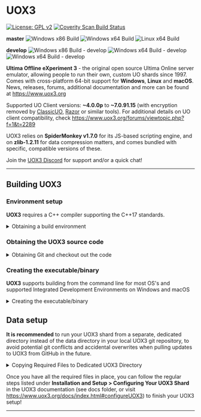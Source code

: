 # UOX3
[![License: GPL v2](https://img.shields.io/badge/License-GPL%20v2-blue.svg)](https://www.gnu.org/licenses/old-licenses/gpl-2.0.en.html) [![Coverity Scan Build Status](https://scan.coverity.com/projects/23322/badge.svg)](https://scan.coverity.com/projects/ultima-offline-experiment-3)

**master** ![Windows x86 Build](https://github.com/UOX3DevTeam/UOX3/workflows/Windows%20x86%20Build/badge.svg?branch=master) ![Windows x64 Build](https://github.com/UOX3DevTeam/UOX3/workflows/Windows%20x64%20Build/badge.svg?branch=master) ![Linux x64 Build](https://github.com/UOX3DevTeam/UOX3/workflows/Linux%20x64%20Build/badge.svg?branch=master)

**develop** ![Windows x86 Build - develop](https://github.com/UOX3DevTeam/UOX3/workflows/Windows%20x86%20Build/badge.svg?branch=develop) ![Windows x64 Build - develop](https://github.com/UOX3DevTeam/UOX3/workflows/Windows%20x64%20Build/badge.svg?branch=develop) ![Windows x64 Build - develop](https://github.com/UOX3DevTeam/UOX3/workflows/Linux%20x64%20Build/badge.svg?branch=develop)

**Ultima Offline eXperiment 3** - the original open source Ultima Online server emulator, allowing people to run their own, custom UO shards since 1997. Comes with cross-platform 64-bit support for **Windows**, **Linux** and **macOS**. News, releases, forums, additional documentation and more can be found at https://www.uox3.org

Supported UO Client versions: **~4.0.0p** to **~7.0.91.15** (with encryption removed by [ClassicUO](https://www.classicuo.eu), [Razor](https://github.com/msturgill/razor/releases) or similar tools). For additional details on UO client compatibility, check https://www.uox3.org/forums/viewtopic.php?f=1&t=2289

UOX3 relies on **SpiderMonkey v1.7.0** for its JS-based scripting engine, and on **zlib-1.2.11** for data compression matters, and comes bundled with specific, compatible versions of these.

Join the [UOX3 Discord](https://discord.gg/uBAXxhF) for support and/or a quick chat!

---

## Building **UOX3**
### Environment setup

**UOX3** requires a C++ compiler supporting the C++17 standards.

<details>
<summary>Obtaining a build environment</summary>

1) Obtaining the basic build system (C++ and supporting tools)  
	- **Windows**  
		- [Visual Studio Community Edition](https://visualstudio.microsoft.com/vs/features/cplusplus/) 
	- **macOS**  
		- From the app store application, select XCode, and install. This will install the XCode integrated development environment  
		
		or
		
		- From a Terminal windows: `xcode-select --install` -- This will install XCode command line tools  
	- **Linux**  
		- `sudo apt install build-essential` -- This will install a c++ compiler, make, and other essential build components  
	- **FreeBSD** 
		- FreeBSD comes with a c++ compiler (clang) installed.  
	
2) Obtaining cmake (Optional, only required if not using an IDE, i.e. command line builds)  
	- **Linux** 
		-  Enter from a command prompt: `sudo apt install cmake` -- This will install cmake 
	- **FreeBSD** 
		- Enter from a commadn prompt: `sudo pkg install cmake` -- This will install cmake  
	- **Windows** and **macOS** 
		- Download [cmake](https://cmake.org) and enable command line  
</details>

### Obtaining the **UOX3** source code  
<details>
<summary>Obtaining Git and checkout out the code</summary>

1) Obtaining git  
	- Graphical  
		- Download [Github Desktop](https://desktop.github.com)  

	- Command Line  
		- **Linux**  
			- Enter at a command prompt: `sudo apt install git` -- Installs git  
		- **FreeBSD** 
			- Enter at a command prompt: `sudo pkg install git` -- Installs git  
		- **macOS** 
			- Git is part of the XCode command line tool install  
2) Checking out the code
	- Graphical using Github Desktop
		- Run GitHub Desktop and click **File->Clone Repository** from the menu.  
		- Click the **URL** tab, enter **https://github.com/UOX3DevTeam/UOX3.git**, then provide a local path for where you want the UOX3 git repository cloned on your drive.  
		- Click the **Clone** button!
	- Command line
		- Obtain a command/terminal window  
			- **Windows** 
				- Open a Developers Command Prompt from the Windows Start Menu  
			- **All other OS**
				- Open a terminal window   
	- Enter the following: `git clone https://github.com/UOX3DevTeam/UOX3.git` - This will clone the stable master branch of the UOX3 git repository into a subdirectory of the current directory you're in, named UOX3. The latest verified compatible version of SpiderMonkey (v1.7.0) is also included, as well as a minimal set of files required to compile zlib-1.2.11.  
<details>
  <summary>Checking out Other Branches</summary>

If you'd rather grab another branch of the git repository, like the **develop** branch where most updates get pushed first before being merged into the master branch, you can use the following command *after* completing the previous step:
  `git checkout develop`

</details>

</details>

### Creating the executable/binary
**UOX3** supports building from the command line for most OS's and supported Integrated Development Environments on Windows and macOS  

<details>
<summary>Creating the executable/binary</summary>
<details>
<summary>Windows and macOS Integrated Development Environment (Visual Studio/XCode)</summary>

- **Windows**  
	- Visual Studio 2022  
		- Goto the **UOX3\ide\vs2022** directory, and open the uox3.sln file using Visual Studio  
		- Select the Build Solution option from the menu  
		- In **UOX3\ide\vs2022\x64\Release** (or **Debug** depending on build type) will be the uox3 executable  
	- Visual Studio 2017/2019  
		This option requires UOX3 and the supporting libraries be built individually
		- **SpiderMonkey**  
			- Navigate to the **UOX3\spidermonkey\ide\VS2017** folder and open the **js32.vcxproj** in Visual Studio.
			- Make sure you have **js32** selected in the Solution Explorer, then select **Release** and either **x64** (64-bit) or **Win32** (32-bit) in the Solution Configuration/Platform dropdown menus  
			- Click **Build > Build js32** from the menu.
			- Visual Studio will compile SpiderMonkey and create **spidermonkey\Release\x64** (64-bit) or **spidermonkey\Release\x86** (32-bit) folders with the compiled **js32.lib** library file contained within. No further actions are necessary here, so you can close the SpiderMonkey VS Solution.
		- **zlib**  
			- Navigate to the **UOX3\zlib\ide\VS2017** folder and open **zlib.sln** in Visual Studio.  
			- Select **Release** and either **x64** (64-bit) or **Win32** (32-bit) in the Solution Configuration/Platform dropdown menus
			- Visual Studio will compile SpiderMonkey and create **spidermonkey\Release\x64** (64-bit) or **spidermonkey\Release\x86** (32-bit) folders with the compiled **js32.lib** library file contained within. No further actions are necessary here, so you can close the SpiderMonkey VS Solution.  
		- **UOX3**  
			- Open **UOX3_Official.sln** from the **UOX3\ide\vs2017** folder.  
			- Make sure you have **UOX3_Official** selected in the Solution Explorer, then select either **Release** or **Debug**, and either **x64** (64-bit) or **Win32** (32-bit) in the *Solution Configuration/Platform dropdown menus*, or via **Build -> Configuration Manager**.  
			- Select **Build -> Build UOX3_Official** to start compiling UOX3. When done, you'll find **UOX3.exe** either in **UOX3\ide\Release\x64** (or **\x86**) or in **UOX3\ide\VS2017\Debug\x64** (or **\86**), depending on your choices in the previous step.  	
- **macOS**  
	- Goto the **UOX3/ide/xcode** directory, and open the uox3.workspace file using XCode  
	- Select Build from the menu  
	- In **UOX3/ide/xcode/build/Products/Release** (or **Debug** depending on build type) will be the uox3 binary  </details>
<details>
<summary>Command Line/Terminal build (ALL Operating systems)</summary>

1) Open a terminal window    
	- **Windows** users note:  
		- From the windows Start menu, open a Developers Command Prompt  
2) Navigate to your *UOX3* directory where you cloned using git  
2) Create a build location 
	- Enter: `mkdir build`  
3) Move to that locations
	- Enter: `cd build`  
4) Create the make files   
	- **WINDOWS**  
		- Enter:  `cmake ..\source -DCMAKE_BUILD_TYPE=Release -G"NMake Makefiles"`    
	- **macOS**   
		- Enter: `cmake ../source -DCMAKE_BUILD_TYPE=Release -G"Unix Makefiles"`  
	- **All Other Operation Systems**    
		- Enter:  `cmake ../source -DCMAKE_BUILD_TYPE=Release  `  
5) Build the system entering: `cmake --build . --config Release`  
6) The uox3 executable will be in the current (build) directory  
</details>
</details>

## Data setup 
**It is recommended** to run your UOX3 shard from a separate, dedicated directory instead of the data directory in your local UOX3 git repository, to avoid potential git conflicts and accidental overwrites when pulling updates to UOX3 from GitHub in the future.

<details>
  <summary>Copying Required Files to Dedicated UOX3 Directory</summary>

This is an example of how to copy all required files to a directory called UOX3Server in your user account's home directory
1) *navigate to root UOX3 project directory*
2) `mkdir ~/UOX3`
3) `cp Build/uox3 ~/UOX3`

</details>


Once you have all the required files in place, you can follow the regular steps listed under **Installation and Setup > Configuring Your UOX3 Shard** in the UOX3 documentation (see docs folder, or visit https://www.uox3.org/docs/index.html#configureUOX3) to finish your UOX3 setup!

---